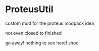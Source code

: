 ProteusUtil
===========

custom mod for the proteus modpack idea

not even closed to finished

go away! nothing to see here! shoo